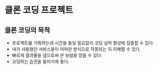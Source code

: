 <h1>클론 코딩 프로젝트</h1>
<h2>클론 코딩의 목적</h2>
<ul>
  <li>프로젝트를 기획하는데 시간을 들일 필요없이 코딩 실력 향상에 집중할 수 있다.</li>
  <li>내가 사용했던 서비스들이 어떠한 방식으로 작동되는 지 이해할 수 있다.</li>
  <li>빠르게 결과물을 냄으로써 큰 보람을 얻을 수 있다.</li>
  <li>코딩하는 습관을 들이기에 좋다.</li>
</ul>


